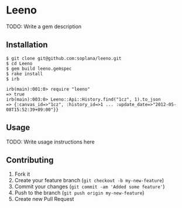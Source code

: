 # Leeno

TODO: Write a gem description

## Installation

    $ git clone git@github.com:soplana/leeno.git
    $ cd Leeno
    $ gem build leeno.gemspec
    $ rake install 
    $ irb
    
    irb(main):001:0> require "leeno"
    => true
    irb(main):003:0> Leeno::Api::History.find("1cz", 1).to_json
    => {:canvas_id=>"1cz", :history_id=>1 ... :update_date=>"2012-05-08T15:52:39+09:00"}}


## Usage

TODO: Write usage instructions here

## Contributing

1. Fork it
2. Create your feature branch (`git checkout -b my-new-feature`)
3. Commit your changes (`git commit -am 'Added some feature'`)
4. Push to the branch (`git push origin my-new-feature`)
5. Create new Pull Request
